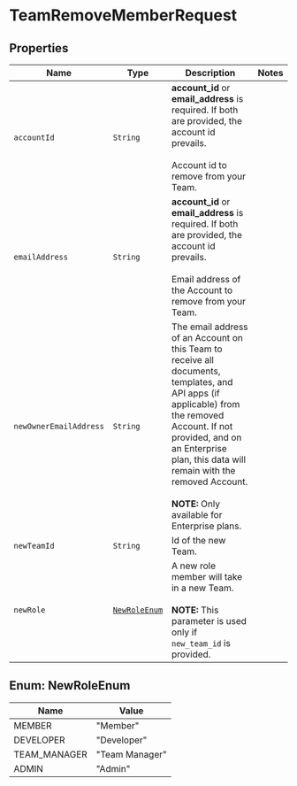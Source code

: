 

# TeamRemoveMemberRequest



## Properties

| Name | Type | Description | Notes |
|------------ | ------------- | ------------- | -------------|
| `accountId` | ```String``` |  **account_id** or **email_address** is required. If both are provided, the account id prevails.<br><br>Account id to remove from your Team.  |  |
| `emailAddress` | ```String``` |  **account_id** or **email_address** is required. If both are provided, the account id prevails.<br><br>Email address of the Account to remove from your Team.  |  |
| `newOwnerEmailAddress` | ```String``` |  The email address of an Account on this Team to receive all documents, templates, and API apps (if applicable) from the removed Account. If not provided, and on an Enterprise plan, this data will remain with the removed Account.<br><br>**NOTE:** Only available for Enterprise plans.  |  |
| `newTeamId` | ```String``` |  Id of the new Team.  |  |
| `newRole` | [```NewRoleEnum```](#NewRoleEnum) |  A new role member will take in a new Team.<br><br>**NOTE:** This parameter is used only if `new_team_id` is provided.  |  |



## Enum: NewRoleEnum

| Name | Value |
---- | -----
| MEMBER | &quot;Member&quot; |
| DEVELOPER | &quot;Developer&quot; |
| TEAM_MANAGER | &quot;Team Manager&quot; |
| ADMIN | &quot;Admin&quot; |




